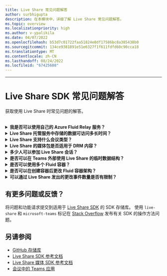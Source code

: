 ```yaml
---
title: Live Share 常见问题解答
author: surbhigupta
description: 在本模块中，详细了解 Live Share 常见问题解答。
ms.topic: overview
ms.localizationpriority: high
ms.author: v-ypalikila
ms.date: 04/07/2022
ms.openlocfilehash: b53d7c01722faa51824e0df17586bc8a385438b0
ms.sourcegitcommit: 134ce9381891e51e6327f1f611fdfd60c90cca18
ms.translationtype: MT
ms.contentlocale: zh-CN
ms.lasthandoff: 08/24/2022
ms.locfileid: "67425608"
---
```

---

# <a name="live-share-sdk-faq"></a>Live Share SDK 常见问题解答

获取使用 Live Share 时常见问题的解答。<br>

<br>

<details>

<summary><b>我是否可以使用自己的 Azure Fluid Relay 服务？</b></summary>

可以！ 构造 `TeamsFluidClient` 类时，可以定义自己的 `AzureConnectionConfig`。 Live Share 将创建的容器与会议相关联，但需要实现 `ITokenProvider` 接口来为容器签名令牌。 例如，可以使用提供的 `AzureFunctionTokenProvider`，它使用 Azure 云函数从服务器请求访问令牌。

虽然大多数用户认为使用我们的免费托管服务非常有用，但有时仍可将自己的 Azure Fluid Relay 服务用于 Live Share 应用。 如果有以下事项，请考虑使用自定义 AFR 服务连接：

* 需要在会议生存期之后将数据存储在 Fluid 容器中。
* 通过需要自定义安全策略的服务传输敏感数据。
* 例如 `SharedMap`，通过 Fluid Framework 为 Teams 外部的应用程序开发功能。

有关详细信息，请参阅 [如何指导](./teams-live-share-how-to/how-to-custom-azure-fluid-relay.md) 或访问 [Azure Fluid Relay 文档](/azure/azure-fluid-relay/)。

<br>

</details>

<details>

<summary><b>Live Share 托管服务中存储的数据可访问多长时间？</b></summary>

可在 24 小时内访问通过 Live Share 托管的 Azure Fluid Relay 服务创建的 Fluid 容器发送或存储的任何数据。 如果希望将数据保留超过 24 小时，可以将托管的 Azure Fluid Relay 服务替换为你自己的服务。 或者，可以并行使用自己的存储服务提供商和 Live Share 托管服务。

<br>

</details>

<details>

<summary><b>Live Share 支持什么会议类型？</b></summary>

在预览期间，仅支持计划的会议，并且所有参与者都必须在会议日历上。 不支持一对一通话、群组呼叫、立即开会等会议类型。

<br>

</details>

<details>

<summary><b>Live Share 的媒体包是否适用于 DRM 内容？</b></summary>

否。 Teams 目前不支持桌面上选项卡应用程序的加密媒体。 支持 Chrome、Edge 和移动客户端。 有关详细信息，可以 [在此处跟踪问题](https://github.com/microsoft/live-share-sdk/issues/14)。

<br>

</details>

<details>
<summary><b>多少人可以参加 Live Share 会话？</b></summary>

目前，Live Share 每个会话最多支持 100 名与会者。 如果这是你感兴趣的内容，可以 [在此处开始讨论](https://github.com/microsoft/live-share-sdk/discussions)。

<br>

</details>

<details>
<summary><b>是否可以在 Teams 外部使用 Live Share 的临时数据结构？</b></summary>

目前，Live Share 包要求 Teams 客户端 SDK 正常运行。 `@microsoft/live-share` Microsoft Teams 外部的功能或`@microsoft/live-share-media`不起作用。 如果这是你感兴趣的内容，可以 [在此处开始讨论](https://github.com/microsoft/live-share-sdk/discussions)。

<br>

</details>

<details>
<summary><b>是否可以使用多个 Fluid 容器？</b></summary>

目前，Live Share 仅支持使用我们提供的 Azure Fluid Relay 服务创建一个容器。 但是，可以同时使用 Live Share 容器和由自己的 Azure Fluid Relay 实例创建的容器。

<br>

</details>

<details>
<summary><b>是否可以在创建容器后更改 Fluid 容器架构？</b></summary>

目前，Live Share 不支持在创建或加入容器后向 Fluid `ContainerSchema` 添加新`initialObjects`功能。 由于 Live Share 会话生存期较短，因此在将新功能添加到应用后，这通常是开发过程中出现的问题。

> [!NOTE]
> 如果在其中使用该 `dynamicObjectTypes` 属性 `ContainerSchema`，则可以在任何时候添加新类型。 如果以后从架构中删除类型，这些类型的现有 DDS 实例将正常失败。

若要 `initialObjects` 修复在浏览器中本地测试时更改导致的错误，请从 URL 中删除哈希容器 ID 并重新加载页面。 如果在 Teams 会议中进行测试，请启动新会议并重试。

如果计划频繁更新新应用 `SharedObject` 或 `EphemeralObject` 实例，应考虑如何将新架构更改部署到生产环境。 虽然实际风险相对较低且持续时间较短，但推出更改时可能会有活动会话。 会话中的现有用户不应受到影响，但部署中断性更改后加入该会话的用户在连接到会话时可能会遇到问题。 若要缓解此问题，可以考虑以下一些解决方案：

* 在正常工作时间之外为 Web 应用程序部署架构更改。
* 用于 `dynamicObjectTypes` 对架构所做的任何更改，而不是更改 `initialObjects`。

> [!NOTE]
> Live Share 目前不支持版本控制 `ContainerSchema`，也不支持任何专用于迁移的 API。

<br>

</details>

<details>
<summary><b>可以通过 Live Share 发出的更改事件数量是否有限制？</b></summary>

虽然 Live Share 处于预览状态，但不会强制执行通过 Live Share 发出的任何事件限制。 为了获得最佳性能，必须将通过 `SharedObject` 或 `EphemeralObject` 实例发出的更改取消为每 50 毫秒或更长一条消息。 在基于鼠标或触摸坐标发送更改（例如同步光标位置、墨迹书写和在页面周围拖动对象时）时，这一点尤为重要。

<br>

</details>

## <a name="have-more-questions-or-feedback"></a>有更多问题或反馈？

将问题和功能请求提交到适用于 [Live Share SDK](https://github.com/microsoft/live-share-sdk) 的 SDK 存储库。 使用 `live-share` 和 `microsoft-teams` 标记在 [Stack Overflow](https://stackoverflow.com/questions/tagged/live-share+microsoft-teams) 发布有关 SDK 的操作方法问题。

## <a name="see-also"></a>另请参阅

* [GitHub 存储库](https://github.com/microsoft/live-share-sdk)
* [Live Share SDK 参考文档](/javascript/api/@microsoft/live-share/)
* [Live Share 媒体 SDK 参考文档](/javascript/api/@microsoft/live-share-media/)
* [会议中的 Teams 应用](teams-apps-in-meetings.md)
